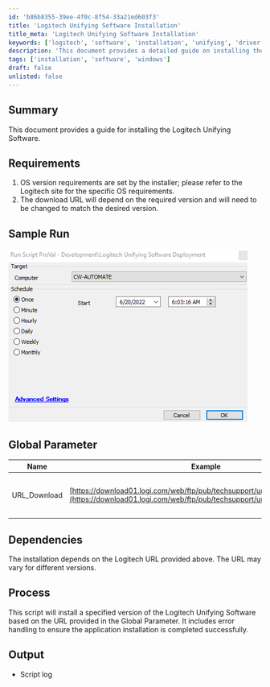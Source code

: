 ```yaml
---
id: 'b86b8355-39ee-4f0c-8f54-33a21ed603f3'
title: 'Logitech Unifying Software Installation'
title_meta: 'Logitech Unifying Software Installation'
keywords: ['logitech', 'software', 'installation', 'unifying', 'driver']
description: 'This document provides a detailed guide on installing the Logitech Unifying Software, including requirements, sample runs, global parameters, dependencies, and process overview.'
tags: ['installation', 'software', 'windows']
draft: false
unlisted: false
---
```


## Summary

This document provides a guide for installing the Logitech Unifying Software.

## Requirements

1. OS version requirements are set by the installer; please refer to the Logitech site for the specific OS requirements.
2. The download URL will depend on the required version and will need to be changed to match the desired version.

## Sample Run

![Sample Run](../../../static/img/Logitech---Unifying-Software---Deploy/image_1.png)

## Global Parameter

| Name         | Example                                                                                                           | Remark | Description                                   |
|--------------|-------------------------------------------------------------------------------------------------------------------|--------|-----------------------------------------------|
| URL_Download | [https://download01.logi.com/web/ftp/pub/techsupport/unifying/unifying252.exe](https://download01.logi.com/web/ftp/pub/techsupport/unifying/unifying252.exe) | True   | The URL to download the Unifying software      |

## Dependencies

The installation depends on the Logitech URL provided above. The URL may vary for different versions.

## Process

This script will install a specified version of the Logitech Unifying Software based on the URL provided in the Global Parameter. It includes error handling to ensure the application installation is completed successfully.

## Output

- Script log

